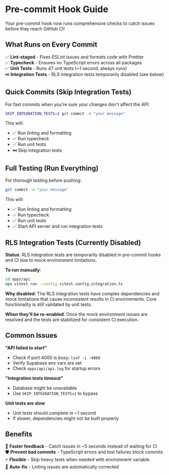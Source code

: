 # Pre-commit Hook Guide

Your pre-commit hook now runs comprehensive checks to catch issues before they reach GitHub CI!

## What Runs on Every Commit

✅ **Lint-staged** - Fixes ESLint issues and formats code with Prettier  
✅ **Typecheck** - Ensures no TypeScript errors across all packages  
✅ **Unit Tests** - Runs 47 unit tests (~1 second, always runs)  
⏭️ **Integration Tests** - RLS integration tests temporarily disabled (see below)

## Quick Commits (Skip Integration Tests)

For fast commits when you're sure your changes don't affect the API:

```bash
SKIP_INTEGRATION_TESTS=1 git commit -m "your message"
```

This will:

- ✅ Run linting and formatting
- ✅ Run typecheck
- ✅ Run unit tests
- ⏭️ Skip integration tests

## Full Testing (Run Everything)

For thorough testing before pushing:

```bash
git commit -m "your message"
```

This will:

- ✅ Run linting and formatting
- ✅ Run typecheck
- ✅ Run unit tests
- ✅ Start API server and run integration tests

## RLS Integration Tests (Currently Disabled)

**Status**: RLS integration tests are temporarily disabled in pre-commit hooks and CI due to mock environment limitations.

**To run manually**:

```bash
cd apps/api
npx vitest run --config vitest.config.integration.ts
```

**Why disabled**: The RLS integration tests have complex dependencies and mock limitations that cause inconsistent results in CI environments. Core functionality is still validated by unit tests.

**When they'll be re-enabled**: Once the mock environment issues are resolved and the tests are stabilized for consistent CI execution.

## Common Issues

**"API failed to start"**

- Check if port 4000 is busy: `lsof -i :4000`
- Verify Supabase env vars are set
- Check `apps/api/api.log` for startup errors

**"Integration tests timeout"**

- Database might be unavailable
- Use `SKIP_INTEGRATION_TESTS=1` to bypass

**Unit tests are slow**

- Unit tests should complete in ~1 second
- If slower, dependencies might not be built properly

## Benefits

🚀 **Faster feedback** - Catch issues in ~5 seconds instead of waiting for CI  
🛡️ **Prevent bad commits** - TypeScript errors and test failures block commits  
⚡ **Flexible** - Skip heavy tests when needed with environment variable  
🔧 **Auto-fix** - Linting issues are automatically corrected

